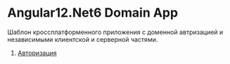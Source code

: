 # Angular12.Net6 Domain App

Шаблон кроссплатформенного приложения с доменной автризацией и независимыми клиентской и серверной частями.

1. [Авторизация](https://github.com/dimanmup/ng12.net6/wiki/%D0%90%D0%B2%D1%82%D0%BE%D1%80%D0%B8%D0%B7%D0%B0%D1%86%D0%B8%D1%8F)
